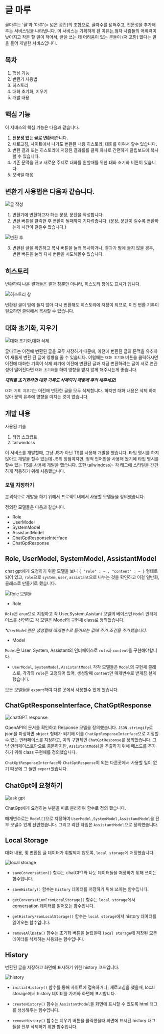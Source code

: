 # 글 마루

글마루는 '글'과 '마루'(= 넓은 공간)의 조합으로, 글자수를 넓혀주고, 전문성을 추가해주는 서비스임을 나타냅니다.
이 서비스는 기획하게 된 이유는,점차 사람들의 어휘력이 낮아지고 작문 할 일이 적어서, 글을 쓰는 데 어려움이 있는 분들이 (저 포함) 많다는 말을 들어 개발한 서비스입니다.

## 목차

1. 핵심 기능
2. 변환기 사용법
3. 히스토리
4. 대화 초기화, 지우기
5. 개발 내용

## 핵심 기능

이 서비스의 핵심 기능은 다음과 같습니다.

1. **전문성 있는 글로 변환**해줍니다.
2. 새로고침, 사이트에서 나가도 변환된 내용 히스토리, 대화를 이여서 할수 있습니다.
3. 변환 결과 또는 히스토리에 저장된 결과를를 클릭 하나로 간편하게 클립보드에 복사할 수 있습니다.
4. 기존 문맥을 끊고 새로운 주제로 대화를 원할때를 위한 대화 초기화 버튼이 있습니다.
5. 모바일 대응

## 변환기 사용법은 다음과 같습니다.

![글 작성](readme_asset/image.png)

1. 변환기에 변환하고자 하는 문장, 문단을 작성합니다.
2. 변환 버튼을 클릭한 후 변환이 될때까지 기다려줍니다. (문장, 문단이 길수록 변환하는게 시간이 걸릴수 있습니다.)

![변환 후](readme_asset/image-1.png)

3. 변환된 글을 확인하고 복사 버튼을 눌러 복사하거나, 결과가 맘에 들지 않을 경우, 변환 버튼을 눌러 다시 변환을 시도해볼수 있습니다.

## 히스토리

변환하여 나온 결과들은 결과 창뿐만 아니라, 히스토리 창에도 표시가 됩니다.

![히스토리 창](readme_asset/image-2.png)

변환된 글이 맘에 들지 않아 다시 변환해도 히스토리에 저장이 되므로, 이전 변환 기록이 필요하면 클릭해서 복사할 수 있습니다.

## 대화 초기화, 지우기

![대화 초기화,대화 삭제](readme_asset/image-3.png)

글마루는 이전에 변환된 글을 모두 저장하기 때문에, 이전에 변환된 글의 문맥을 유추하여 새롭게 변환 된 글에 영향을 줄 수 있습니다. 이럴때는 `대화 초기화` 버튼을 클릭하시면 이전에 대화한 기록이 삭제 되기에 이전에 변환된 글과 지금 변환하려는 글이 서로 연관성이 떨어진다면 `대화 초기화`를 하여 영향을 받지 않게 해주시는게 좋습니다.

_**대화를 초기화하면 대화 기록도 삭제되기 때문에 주의 해주세요!**_

`대화 기록 지우기`는 이전에 변환한 글을 모두 삭제합니다. 하지만 대화 내용은 삭제 하지 않아 문맥 유추에 영향을 미치는 것이 없습니다.

## 개발 내용

사용된 기술

1. 타입 스크립트
2. tailwindcss

이 서비스를 개발할때, 그냥 JS가 아닌 TS를 사용해 개발을 했습니다. 타입 명시를 하지 않아도 개발을 할수 있는데 JS의 장점이지만, 정적 언어만을 사용해 왔기에 타입 명시를 할수 있는 TS를 사용해 개발을 했습니다. 또한 tailwindcss는 각 태그에 스타일을 간편하게 적용하기 위해 사용했습니다.

### 모델 지정하기

본격적으로 개발을 하기 위해서 프로젝트내에서 사용할 모델들을 정의했습니다.

정의한 모델들은 다음과 같습니다.

- Role
- UserModel
- SystemModel
- AssistantModel
- ChatGptResponseInterface
- ChatGptResponse

## Role, UserModel, SystemModel, AssistantModel

chat gpt에게 요청하기 위한 모델을 보니 `{ "role" : ~ , "content" : ~ }` 형태로 되어 있고, `role`으로 `system`, `user`, `assistant`으로 나누는 것을 확인하고 이걸 일반화, 클래스로 만들기로 했습니다.

![Role 모델들](readme_asset/roles.png)

- Role

`Role`은 `enum`으로 지정하고 각 User,System,Asistant 모델의 베이스인 `Model` 인터페이스를 선언하고 각 모델은 Model의 구현체 class로 정의했습니다.

_\*`UserModel`만은 생성할때 매개변수로 들어오는 값에 추가 조건을 추가했습니다._

- Model

`Model`은 User, System, Assistant의 인터페이스로 `role`과 `content`을 구현해야합니다.

- `UserModel`, `SystemModel`, `AssistantModel`
  각각 모델들은 `Model`의 구현체 클래스로, 각각의 `role`은 고정되어 있어, 생성할때 `content`만 매개변수로 받게끔 설계했습니다.

모든 모델들을 `export`하여 다른 곳에서 사용할수 있게 했습니다.

## ChatGptResponseInterface, ChatGptResponse

![chatGPT response](readme_asset/chatgpt_response_model.png)

OpenAPI의 문서를 확인하고 Response 모델을 정의했습니다. `JSON.stringify`로 json을 파싱하면 `object` 형태가 되기에 이를 `ChatGptResponseInterface`으로 지정할수 있는 인터페이스를 지정하고, 이의 구현체인 `ChatGptResponse`를 정의했습니다.
그냥 인터페이스로만으로 충분하지만, `AssistantModel`을 추출하기 위해 메소드를 추가 하기 위해 class 구현체를 정의했습니다.

`ChatGptResponseInterface`와 `ChatGptResponse`이 외는 다른곳에서 사용할 일이 없기 때문에 그 둘만 `export`했습니다.

## ChatGpt에 요청하기

![ask gpt](readme_asset/ask.png)

ChatGpt에게 요청하는 부분을 따로 분리하여 함수로 정의 했습니다.

매개변수로는 `Model[]`으로 지정하여 `UserModel,SystemModel,AssistandModel`을 전부 보낼수 있게 선언했습니다. 그리고 리턴 타입은 `AssistantModel`으로 정의했습니다.

## Local Storage

대화 내용, 및 변환된 글 데이터가 휘발되지 않도록, `local storage`에 저장했습니다.

![local storage](readme_asset/local_storage.png)

- `saveConversation()` 함수는 chatGPT와 나눈 데이터들을 저장하기 위해 쓰이는 함수입니다.

- `saveHistory()` 함수는 `history` 데이터를 저장하기 위해 쓰이는 함수입니다.

- `getConversationFromLocalStorage()` 함수는 `local storage`에서 conversation 데이터를 읽어오는 함수입니다.

- `getHistoryFromLocalStorage()` 함수는 `local storage`에서 history 데이터를 읽어오는 함수입니다.

- `removeAllData()` 함수는 초기화 버튼을 눌렀을때 `local storage`에 저장된 모든 데이터를 삭제하는 사용되는 함수입니다.


## History

변환된 글을 저장하고 화면에 표시하기 위한 history 코드입니다.

![history](readme_asset/history.png)

- `initialHistory()` 함수를 통해 사이트에 접속하거나, 새로고침을 했을때, local storage에서 history 데이터를 가져와 화면에 표시합니다.

- `createHistory()` 함수는 `AssistantModel`을 화면에 표시할 수 있도록 html 태그를 생성해주는 함수입니다.

- `removeHistory()` 함수는 지우기 버튼을 클릭했을때 화면에 표시된 history 태그들을 전부 삭제하기 위한 함수입니다.
